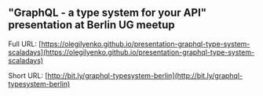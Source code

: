 ## "GraphQL - a type system for your API" presentation at Berlin UG meetup

Full URL: [https://olegilyenko.github.io/presentation-graphql-type-system-scaladays](https://olegilyenko.github.io/presentation-graphql-type-system-scaladays)

Short URL: [http://bit.ly/graphql-typesystem-berlin](http://bit.ly/graphql-typesystem-berlin)